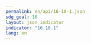```yaml
---
permalink: en/api/16-10-1.json
sdg_goal: 16
layout: json_indicator
indicator: "16.10.1"
lang: en
---
```

